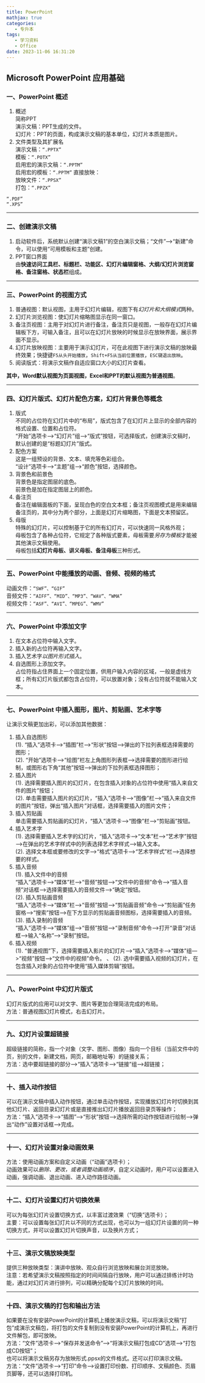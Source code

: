 ```yaml
---
title: PowerPoint
mathjax: true
categories:
   - 专升本
tags:
   - 学习资料
   - Office
date: 2023-11-06 16:31:20
---
```


## Microsoft PowerPoint 应用基础
### 一、PowerPoint 概述
1. 概述   
简称PPT  
演示文稿：PPT生成的文件。  
幻灯片：PPT的页面，构成演示文稿的基本单位，幻灯片本质是图片。  
2. 文件类型及其扩展名  
演示文稿：`“.PPTX”`  
模板：`“.POTX”`  
启用宏的演示文稿：`“.PPTM”`  
启用宏的模板：`“.PPTM”`
直接放映：  
放映文件：`“.PPSX”`  
打包：`“.PPZX”`  

`“.PDF”`  
`“.XPS”`  

---
### 二、创建演示文稿
1. 启动软件后，系统默认创建“演示文稿1”的空白演示文稿；“文件”—>“新建”命令，可以使用“可用模板和主题”创建。   
2. PPT窗口界面  
由**快速访问工具栏、标题栏、功能区、幻灯片编辑窗格、大纲/幻灯片浏览窗格、备注窗格、状态栏**组成。  

---
### 三、PowerPoint 的视图方式 
1. 普通视图：默认视图，主用于幻灯片编辑，视图下有*幻灯片和大纲模式*两种。  
2. 幻灯片浏览视图：使幻灯片缩略图显示在同一窗口。  
3. 备注页视图：主用于对幻灯片进行备注，备注页只是视图，一般存在幻灯片编辑板下方，可输入备注，且可以在幻灯片放映的时候显示在放映界面，展示界面不显示。  
4. 幻灯片放映视图：主要用于演示幻灯片，可在此视图下进行演示文稿的放映最终效果；快捷键`F5从头开始播放`，`Shift+F5从当前位置播放`，`ESC键退出放映`。  
5. 阅读版式：将演示文稿作自适应窗口大小的幻灯片查看。  

**其中，Word默认视图为页面视图，Excel和PPT的默认视图为普通视图**。  

---
### 四、幻灯片版式、幻灯片配色方案，幻灯片背景色等概念
1. 版式  
不同的占位符在幻灯片中的“布局”，版式包含了在幻灯片上显示的全部内容的格式设置、位置和占位符。  
“开始”选项卡—>“幻灯片”组—>“版式”按钮，可选择版式，创建演示文稿时，默认创建的是“标题幻灯片”版式。  
2. 配色方案  
这是一组预设的背景、文本、填充等色彩组合。  
“设计”选项卡—>“主题”组—>“颜色”按钮，选择颜色。
3. 背景色和前景色  
背景色是指定图层的底色。  
前景色是加在指定图层上的颜色。  
4. 备注页  
备注在编辑面板的下面，呈现白色的空白文本框；备注页视图模式是用来编辑备注页的，其中分为两个部分，上面是幻灯片缩略图，下面是文本预留区。    
5. 母版  
特殊的幻灯片，可以控制基于它的所有幻灯片，可以快速同一风格外观；  
母板包含了各种占位符，它规定了各种版式要素，母板需要*另存为模板*才能被其他演示文稿使用。  
母板包括**幻灯片母板、讲义母板、备注母板**三种形式。  

---
### 五、PowerPoint 中能播放的动画、音频、视频的格式
动画文件：`“SWF”、“GIF”`  
音频文件：`“AIFF”、“MID”、“MP3”、“WAV”、“WMA”`  
视频文件：`“ASF”、“AVI”、“MPEG”、“WMV”`    

---
### 六、PowerPoint 中添加文字
1. 在文本占位符中输入文字。  
2. 插入新的占位符再输入文字。  
3. 插入艺术字*以图片形式插入*。   
4. 自选图形上添加文字。  
占位符指占住界面上一个固定位置，供用户输入内容的区域，一般是虚线方框；所有幻灯片版式都包含占位符，可以放置对象；没有占位符就不能输入文本。  

---
### 七、PowerPoint 中插入图形，图片、剪贴画、艺术字等
让演示文稿更加出彩，可以添加其他数据：
1. 插入自选图形  
   (1). “插入”选项卡—>“插图”栏—>“形状”按钮—>弹出的下拉列表框选择需要的图形；  
   (2). “开始”选项卡—>“绘图”栏左上角图形列表框—>选择需要的图形进行绘制，或图形右下角“其他”按钮—>弹出的下拉列表框选择图形；  
2. 插入图片  
   (1). 选择需要插入图片的幻灯片，在包含插入对象的占位符中使用“插入来自文件的图片”按钮；  
   (2). 单击需要插入图片的幻灯片，“插入”选项卡—>“图像”栏—>“插入来自文件的图片”按钮，弹出“插入图片”对话框，选择需要插入的图片文件；  
3. 插入剪贴画  
单击需要插入剪贴画的幻灯片，“插入”选项卡—>“图像”栏—>“剪贴画”按钮。
4. 插入艺术字  
   (1). 选择需要插入艺术字的幻灯片，“插入”选项卡—>“文本”栏—>“艺术字”按钮—>在弹出的艺术字样式中的列表选择艺术字样式—>输入文本。  
   (2). 选择文本框或要修改的文字—>“格式”选项卡—>“艺术字样式”栏—>选择想要的样式。  
5. 插入音频  
   (1). 插入文件中的音频  
“插入”选项卡—>“媒体”栏—>“音频”按钮—>“文件中的音频”命令—>“插入音频”对话框—>选择需要插入的音频文件—>“确定”按钮。  
   (2). 插入剪贴画音频  
“插入”选项卡—>“媒体”栏—>“音频”按钮—>“剪贴画音频”命令—>“剪贴画”任务窗格—>“搜索”按钮—>在下方显示的剪贴画音频图标，选择需要插入的音频。  
   (3). 插入录制的音频  
“插入”选项卡—>“媒体”组—>“音频”按钮—>“录制音频”命令—>打开“录音”对话框—>输入“名称”—>“录制”按钮。  
6. 插入视频  
   (1). “普通视图”下，选择需要插入影片的幻灯片—>“插入”选项卡—>“媒体”组—>“视频”按钮—>“文件中的视频”命令。  、
   (2). 选中需要插入视频的幻灯片，在包含插入对象的占位符中使用“插入媒体剪辑”按钮。  

---
### 八、PowerPoint 中幻灯片版式
幻灯片版式的应用可以对文字、图片等更加合理简洁完成的布局。  
方法：普通视图幻灯片模式，右击幻灯片。  

---
### 九、幻灯片设置超链接
超级链接的简称，指一个对象（文字、图形、图像）指向一个目标（当前文件中的页，别的文件，新建文档，网页，邮箱地址等）的链接关系；  
方法：选中要超链接的部分—>“插入”选项卡—>“链接”组—>超链接；  

---
### 十、插入动作按钮
可以在演示文稿中插入动作按钮，通过单击动作按钮，实现播放幻灯片时切换到其他幻灯片、返回目录幻灯片或是直接推出幻灯片播放返回目录页等操作；  
方法：“插入”选项卡—>“插图”—>“形状”按钮—>选择所需的动作按钮进行绘制—>弹出“动作”设置对话框—>完成。  

---
### 十一、幻灯片设置对象动画效果
方法：使用动画方案和自定义动画（“动画”选项卡）；  
动画效果可以*删除、更改，或者调整动画顺序*，自定义动画时，用户可以设置进入动画，强调动画、退出动画、进入动作路径动画。  

---
### 十二、幻灯片设置幻灯片切换效果
可以为每张幻灯片设置切换方式，以丰富过渡效果（“切换”选项卡）；  
主要：可以设置每张幻灯片以不同的方式出现，也可以为一组幻灯片设置的同一种切换方式，并可以设置幻灯片切换声音，以及换片方式；  

---
### 十三、演示文稿放映类型
提供三种放映类型：演讲中放映、观众自行浏览放映和展台浏览放映。  
注意：若希望演示文稿按照指定的时间间隔自行放映，用户可以通过排练计时功能，通过对幻灯片进行排列，可以精确分配每个幻灯片放映的时间。  

---
### 十四、演示文稿的打包和输出方法
如果要在没有安装PowerPoint的计算机上播放演示文稿，可以将演示文稿“打包”成演示文稿包，将打包的文件复制到没有安装PowerPoint的计算机上，再进行文件解包，即可放映。  
方法：“文件”选项卡—>“保存并发送命令”—>“将演示文稿打包成CD”选项—>“打包成CD按钮”；  
也可以将演示文稿另存为放映形式.ppsx的文件格式。还可以打印演示文稿。  
方法：“文件”选项卡—>“打印”命令—>设置打印份数、打印顺序、文稿颜色、页眉页脚等，还可以选择打印机。  